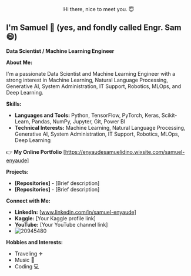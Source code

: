 
<!---
Enyaude/Enyaude is a ✨ special ✨ repository because its `README.md` (this file) appears on your GitHub profile.
You can click the Preview link to take a look at your changes.
--->

<div style="text-align: center;">
Hi there, nice to meet you. 😇
</div>

## I'm Samuel 🤖   (yes, and fondly called Engr. Sam 😄)

**Data Scientist / Machine Learning Engineer**

**About Me:**

I'm a passionate Data Scientist and Machine Learning Engineer with a strong interest in Machine Learning, Natural Language Processing, Generative AI, System Administration, IT Support, Robotics, MLOps, and Deep Learning.

**Skills:**

* **Languages and Tools:** Python, TensorFlow, PyTorch, Keras, Scikit-Learn, Pandas, NumPy, Jupyter, Git, Power BI
* **Technical Interests:** Machine Learning, Natural Language Processing, Generative AI, System Administration, IT Support, Robotics, MLOps, Deep Learning

👉 **My Online Portfolio** [https://enyaudesamuelidino.wixsite.com/samuel-enyaude]

**Projects:**

* **[Repositories]** - [Brief description]
* **[Repositories]** - [Brief description]

**Connect with Me:**

* **LinkedIn:** [www.linkedin.com/in/samuel-enyaude]
* **Kaggle:** [Your Kaggle profile link]
* **YouTube:** [Your YouTube channel link]
* ![20945480](https://www.linkedin.com/in/samuel-enyaude)

**Hobbies and Interests:**

* Traveling ✈
* Music 🎹
* Coding 💻


